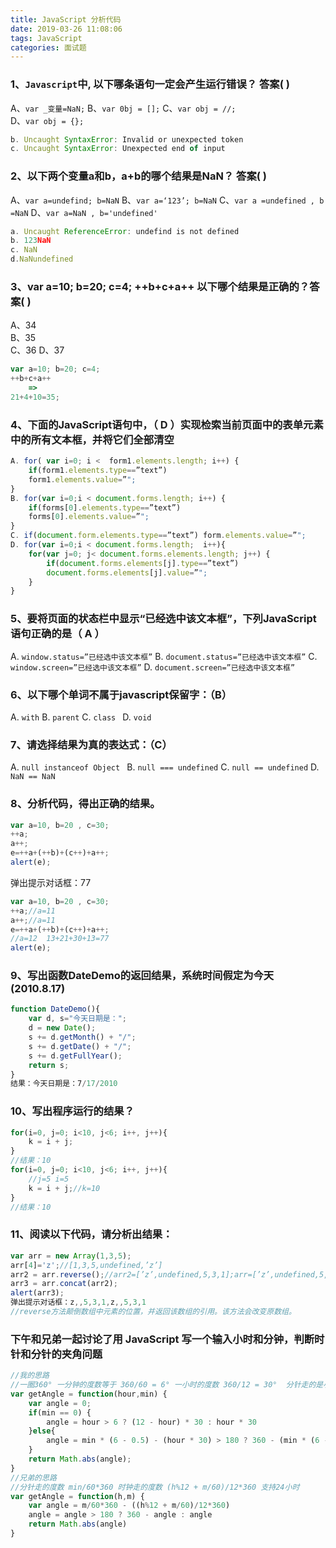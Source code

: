 ```yaml
---
title: JavaScript 分析代码
date: 2019-03-26 11:08:06
tags: JavaScript
categories: 面试题
---
```

### 1、`Javascript`中, 以下哪条语句一定会产生运行错误？      答案(    )
A、`var _变量=NaN;`
B、`var 0bj = [];`
C、`var obj = //;`	
D、`var obj = {};`
<!--more-->
```js
b. Uncaught SyntaxError: Invalid or unexpected token
c. Uncaught SyntaxError: Unexpected end of input
```
### 2、以下两个变量a和b，a+b的哪个结果是NaN？      答案(    )
A、`var a=undefind; b=NaN`
B、`var a=‘123’; b=NaN`
C、`var a =undefined , b =NaN`
D、`var a=NaN , b='undefined'`
```js
a. Uncaught ReferenceError: undefind is not defined
b. 123NaN
c. NaN
d.NaNundefined
```
### 3、var a=10; b=20; c=4;  ++b+c+a++ 以下哪个结果是正确的？答案(    )
A、34   
B、35  
C、36 
D、37
```js
var a=10; b=20; c=4;  
++b+c+a++ 
	=> 
21+4+10=35;
```
### 4、下面的JavaScript语句中，（ D ）实现检索当前页面中的表单元素中的所有文本框，并将它们全部清空
```js
A. for( var i=0; i <  form1.elements.length; i++) {
	if(form1.elements.type==”text”)
	form1.elements.value=”";
}
B. for(var i=0;i < document.forms.length; i++) {
	if(forms[0].elements.type==”text”)
	forms[0].elements.value=”";
}
C. if(document.form.elements.type==”text”) form.elements.value=”";
D. for(var i=0;i < document.forms.length;  i++){
	for(var j=0; j< document.forms.elements.length; j++) {
		if(document.forms.elements[j].type==”text”)
		document.forms.elements[j].value=”";
	}
}
```
### 5、要将页面的状态栏中显示“已经选中该文本框”，下列JavaScript语句正确的是（ A ）
A. `window.status=”已经选中该文本框”`
B. `document.status=”已经选中该文本框”`
C. `window.screen=”已经选中该文本框”`
D. `document.screen=”已经选中该文本框”`
### 6、以下哪个单词不属于javascript保留字：（B） 
A.	`with` 
B.	`parent` 
C.	`class `
D.	`void`
### 7、请选择结果为真的表达式：（C） 
A. `null instanceof Object `
B. `null === undefined` 
C. `null == undefined` 
D. `NaN == NaN`
### 8、分析代码，得出正确的结果。
```javascript
var a=10, b=20 , c=30;
++a;
a++;
e=++a+(++b)+(c++)+a++;
alert(e);
```
弹出提示对话框：77
```javascript
var a=10, b=20 , c=30;
++a;//a=11
a++;//a=11
e=++a+(++b)+(c++)+a++;
//a=12  13+21+30+13=77
alert(e);
```
### 9、写出函数DateDemo的返回结果，系统时间假定为今天(2010.8.17)
```javascript
function DateDemo(){
	var d, s="今天日期是：";
	d = new Date();
	s += d.getMonth() + "/";
	s += d.getDate() + "/";
	s += d.getFullYear();
	return s;
}
结果：今天日期是：7/17/2010
```
### 10、写出程序运行的结果？
```javascript
for(i=0, j=0; i<10, j<6; i++, j++){
	k = i + j;
}
//结果：10
for(i=0, j=0; i<10, j<6; i++, j++){
    //j=5 i=5
    k = i + j;//k=10
}
//结果：10
```
### 11、阅读以下代码，请分析出结果：
```javascript
var arr = new Array(1,3,5);
arr[4]='z';//[1,3,5,undefined,’z’]
arr2 = arr.reverse();//arr2=[’z’,undefined,5,3,1];arr=[’z’,undefined,5,3,1]
arr3 = arr.concat(arr2);
alert(arr3);
弹出提示对话框：z,,5,3,1,z,,5,3,1
//reverse方法颠倒数组中元素的位置，并返回该数组的引用。该方法会改变原数组。
```

### 下午和兄弟一起讨论了用 JavaScript 写一个输入小时和分钟，判断时针和分针的夹角问题
```js
//我的思路
//一圈360° 一分钟的度数等于 360/60 = 6° 一小时的度数 360/12 = 30°  分针走的是小时的一部分 重贴部分 30°/60 = 0.5° 没有处理24小时
var getAngle = function(hour,min) {
    var angle = 0;
    if(min == 0) {
        angle = hour > 6 ? (12 - hour) * 30 : hour * 30
    }else{
        angle = min * (6 - 0.5) - (hour * 30) > 180 ? 360 - (min * (6 - 0.5) - hour * 30) : min * (6 - 0.5) - (hour * 30)
    }
    return Math.abs(angle);
}
//兄弟的思路
//分针走的度数 min/60*360 时钟走的度数 (h%12 + m/60)/12*360 支持24小时
var getAngle = function(h,m) {
    var angle = m/60*360 - ((h%12 + m/60)/12*360)
    angle = angle > 180 ? 360 - angle : angle 
    return Math.abs(angle) 
}
```